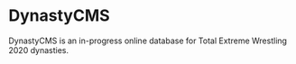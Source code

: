 # DynastyCMS

DynastyCMS is an in-progress online database for Total Extreme Wrestling 2020 dynasties.
